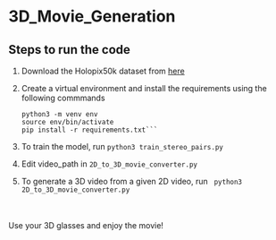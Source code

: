 # 3D_Movie_Generation

## Steps to run the code

1. Download the Holopix50k dataset from [here](https://leiainc.github.io/holopix50k/)

2. Create a virtual environment and install the requirements using the following commmands
    ```
    python3 -m venv env
    source env/bin/activate
    pip install -r requirements.txt```
    
3. To train the model, run
    ```python3 train_stereo_pairs.py```
    
4. Edit video_path in ```2D_to_3D_movie_converter.py```

5. To generate a 3D video from a given 2D video, run
    ``` python3 2D_to_3D_movie_converter.py```
    

<br><br>Use your 3D glasses and enjoy the movie!
